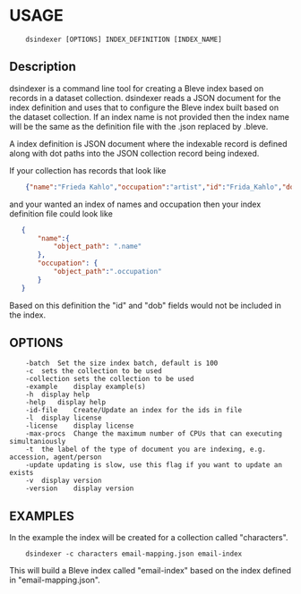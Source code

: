 
# USAGE

```
	dsindexer [OPTIONS] INDEX_DEFINITION [INDEX_NAME]
```


## Description

dsindexer is a command line tool for creating a Bleve index based on records in a dataset 
collection. dsindexer reads a JSON document for the index definition and uses that to
configure the Bleve index built based on the dataset collection. If an index
name is not provided then the index name will be the same as the definition file
with the .json replaced by .bleve.

A index definition is JSON document where the indexable record is defined
along with dot paths into the JSON collection record being indexed.

If your collection has records that look like

```json
    {"name":"Frieda Kahlo","occupation":"artist","id":"Frida_Kahlo","dob":"1907-07-06"}
```

and your wanted an index of names and occupation then your index definition file could
look like

```json
   {
	   "name":{
		   "object_path": ".name"
	   },
	   "occupation": {
		   "object_path":".occupation"
	   }
   }
```

Based on this definition the "id" and "dob" fields would not be included in the index.

## OPTIONS

```
	-batch	Set the size index batch, default is 100
	-c	sets the collection to be used
	-collection	sets the collection to be used
	-example	display example(s)
	-h	display help
	-help	display help
	-id-file	Create/Update an index for the ids in file
	-l	display license
	-license	display license
	-max-procs	Change the maximum number of CPUs that can executing simultaniously
	-t	the label of the type of document you are indexing, e.g. accession, agent/person
	-update	updating is slow, use this flag if you want to update an exists
	-v	display version
	-version	display version
```


## EXAMPLES

In the example the index will be created for a collection called "characters".

```
    dsindexer -c characters email-mapping.json email-index
```

This will build a Bleve index called "email-index" based on the index defined
in "email-mapping.json".

